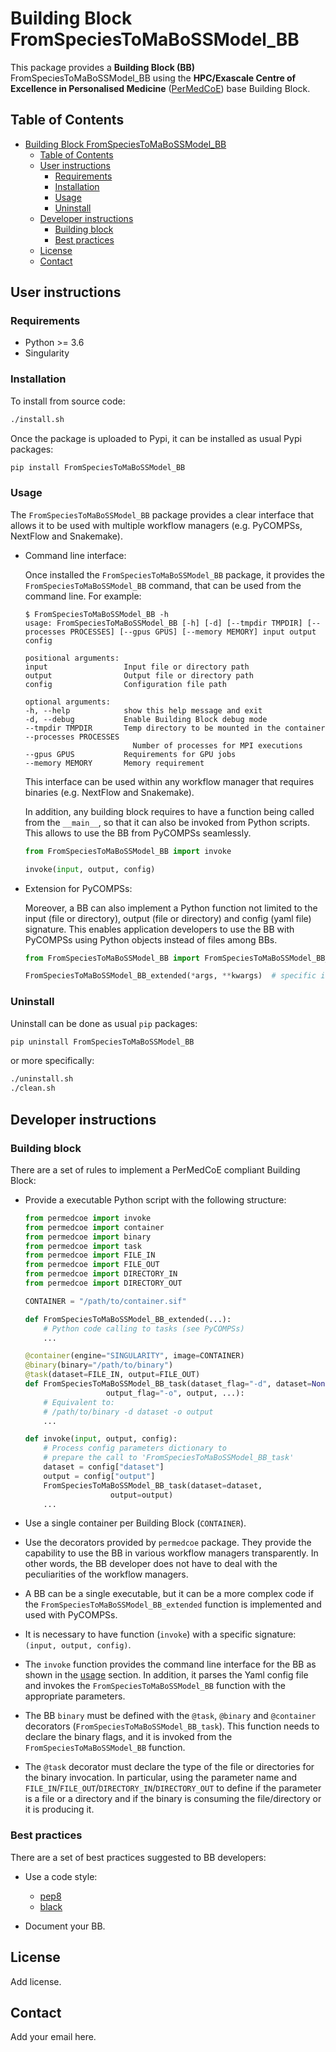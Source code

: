 # Building Block FromSpeciesToMaBoSSModel_BB

This package provides a **Building Block (BB)** FromSpeciesToMaBoSSModel_BB using the **HPC/Exascale Centre of Excellence in Personalised Medicine**
([PerMedCoE](https://permedcoe.eu/)) base Building Block.

## Table of Contents

- [Building Block FromSpeciesToMaBoSSModel_BB](#building-block-FromSpeciesToMaBoSSModel_BB)
  - [Table of Contents](#table-of-contents)
  - [User instructions](#user-instructions)
    - [Requirements](#requirements)
    - [Installation](#installation)
    - [Usage](#usage)
    - [Uninstall](#uninstall)
  - [Developer instructions](#developer-instructions)
    - [Building block](#building-block)
    - [Best practices](#best-practices)
  - [License](#license)
  - [Contact](#contact)

## User instructions

### Requirements

- Python >= 3.6
- Singularity

### Installation

To install from source code:

```bash
./install.sh
```

Once the package is uploaded to Pypi, it can be installed as usual Pypi packages:

```bash
pip install FromSpeciesToMaBoSSModel_BB
```

### Usage

The `FromSpeciesToMaBoSSModel_BB` package provides a clear interface that allows it to be used with multiple workflow managers (e.g. PyCOMPSs, NextFlow and Snakemake).

- Command line interface:

    Once installed the `FromSpeciesToMaBoSSModel_BB` package, it provides the `FromSpeciesToMaBoSSModel_BB`
    command, that can be used from the command line. For example:

    ```text
    $ FromSpeciesToMaBoSSModel_BB -h
    usage: FromSpeciesToMaBoSSModel_BB [-h] [-d] [--tmpdir TMPDIR] [--processes PROCESSES] [--gpus GPUS] [--memory MEMORY] input output config

    positional arguments:
    input                 Input file or directory path
    output                Output file or directory path
    config                Configuration file path

    optional arguments:
    -h, --help            show this help message and exit
    -d, --debug           Enable Building Block debug mode
    --tmpdir TMPDIR       Temp directory to be mounted in the container
    --processes PROCESSES
                            Number of processes for MPI executions
    --gpus GPUS           Requirements for GPU jobs
    --memory MEMORY       Memory requirement
    ```

    This interface can be used within any workflow manager that requires binaries (e.g. NextFlow and Snakemake).

    In addition, any building block requires to have a function being called from the `__main__`, so that it can also be invoked from Python scripts. This allows to use the BB from PyCOMPSs seamlessly.

    ```python
    from FromSpeciesToMaBoSSModel_BB import invoke

    invoke(input, output, config)
    ```

- Extension for PyCOMPSs:

    Moreover, a BB can also implement a Python function not limited to the input (file or directory), output (file or directory) and config (yaml file) signature. This enables application developers to use the BB with PyCOMPSs using Python objects instead of files among BBs.

    ```python
    from FromSpeciesToMaBoSSModel_BB import FromSpeciesToMaBoSSModel_BB_extended

    FromSpeciesToMaBoSSModel_BB_extended(*args, **kwargs)  # specific interface
    ```

### Uninstall

Uninstall can be done as usual `pip` packages:

```bash
pip uninstall FromSpeciesToMaBoSSModel_BB
```

or more specifically:

```bash
./uninstall.sh
./clean.sh
```

## Developer instructions

### Building block

There are a set of rules to implement a PerMedCoE compliant Building Block:

- Provide a executable Python script with the following structure:

    ```Python
    from permedcoe import invoke
    from permedcoe import container
    from permedcoe import binary
    from permedcoe import task
    from permedcoe import FILE_IN
    from permedcoe import FILE_OUT
    from permedcoe import DIRECTORY_IN
    from permedcoe import DIRECTORY_OUT

    CONTAINER = "/path/to/container.sif"

    def FromSpeciesToMaBoSSModel_BB_extended(...):
        # Python code calling to tasks (see PyCOMPSs)
        ...

    @container(engine="SINGULARITY", image=CONTAINER)
    @binary(binary="/path/to/binary")
    @task(dataset=FILE_IN, output=FILE_OUT)
    def FromSpeciesToMaBoSSModel_BB_task(dataset_flag="-d", dataset=None,
                      output_flag="-o", output, ...):
        # Equivalent to:
        # /path/to/binary -d dataset -o output
        ...

    def invoke(input, output, config):
        # Process config parameters dictionary to
        # prepare the call to 'FromSpeciesToMaBoSSModel_BB_task'
        dataset = config["dataset"]
        output = config["output"]
        FromSpeciesToMaBoSSModel_BB_task(dataset=dataset,
                       output=output)
        ...
    ```

- Use a single container per Building Block (`CONTAINER`).

- Use the decorators provided by `permedcoe` package. They provide the capability to use the BB in various workflow managers transparently. In other words, the BB developer does not have to deal with the peculiarities of the workflow managers.

- A BB can be a single executable, but it can be a more complex code if the `FromSpeciesToMaBoSSModel_BB_extended` function is implemented and used with PyCOMPSs.

- It is necessary to have function (`invoke`) with a specific signature: `(input, output, config)`.

- The `invoke` function provides the command line interface for
the BB as shown in the [usage](#usage) section. In addition, it
parses the Yaml config file and invokes the `FromSpeciesToMaBoSSModel_BB` function
with the appropriate parameters.

- The BB `binary` must be defined with the `@task`, `@binary` and `@container` decorators (`FromSpeciesToMaBoSSModel_BB_task`). This function needs to declare the binary flags, and it is invoked from the `FromSpeciesToMaBoSSModel_BB` function.

- The `@task` decorator must declare the type of the file or directories for the binary invocation. In particular, using the parameter name and `FILE_IN`/`FILE_OUT`/`DIRECTORY_IN`/`DIRECTORY_OUT` to define if the parameter is a file or a directory and if the binary is consuming the file/directory or it is producing it.

### Best practices

There are a set of best practices suggested to BB developers:

- Use a code style:
  - [pep8](https://www.python.org/dev/peps/pep-0008/)
  - [black](https://github.com/psf/black)

- Document your BB.

## License

Add license.

## Contact

Add your email here.
